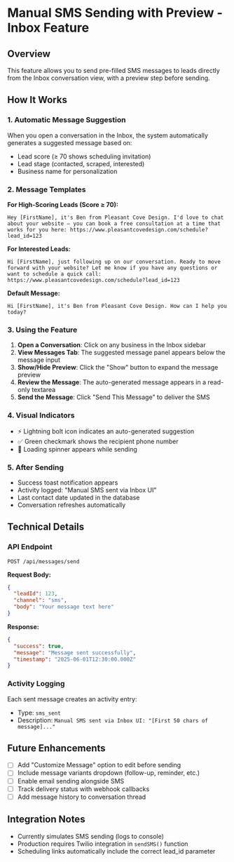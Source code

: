 # Manual SMS Sending with Preview - Inbox Feature

## Overview
This feature allows you to send pre-filled SMS messages to leads directly from the Inbox conversation view, with a preview step before sending.

## How It Works

### 1. **Automatic Message Suggestion**
When you open a conversation in the Inbox, the system automatically generates a suggested message based on:
- Lead score (≥ 70 shows scheduling invitation)
- Lead stage (contacted, scraped, interested)
- Business name for personalization

### 2. **Message Templates**

**For High-Scoring Leads (Score ≥ 70):**
```
Hey [FirstName], it's Ben from Pleasant Cove Design. I'd love to chat about your website — you can book a free consultation at a time that works for you here: https://www.pleasantcovedesign.com/schedule?lead_id=123
```

**For Interested Leads:**
```
Hi [FirstName], just following up on our conversation. Ready to move forward with your website? Let me know if you have any questions or want to schedule a quick call: https://www.pleasantcovedesign.com/schedule?lead_id=123
```

**Default Message:**
```
Hi [FirstName], it's Ben from Pleasant Cove Design. How can I help you today?
```

### 3. **Using the Feature**

1. **Open a Conversation**: Click on any business in the Inbox sidebar
2. **View Messages Tab**: The suggested message panel appears below the message input
3. **Show/Hide Preview**: Click the "Show" button to expand the message preview
4. **Review the Message**: The auto-generated message appears in a read-only textarea
5. **Send the Message**: Click "Send This Message" to deliver the SMS

### 4. **Visual Indicators**
- ⚡ Lightning bolt icon indicates an auto-generated suggestion
- ✅ Green checkmark shows the recipient phone number
- 🔄 Loading spinner appears while sending

### 5. **After Sending**
- Success toast notification appears
- Activity logged: "Manual SMS sent via Inbox UI"
- Last contact date updated in the database
- Conversation refreshes automatically

## Technical Details

### API Endpoint
`POST /api/messages/send`

**Request Body:**
```json
{
  "leadId": 123,
  "channel": "sms",
  "body": "Your message text here"
}
```

**Response:**
```json
{
  "success": true,
  "message": "Message sent successfully",
  "timestamp": "2025-06-01T12:30:00.000Z"
}
```

### Activity Logging
Each sent message creates an activity entry:
- Type: `sms_sent`
- Description: `Manual SMS sent via Inbox UI: "[First 50 chars of message]..."`

## Future Enhancements
- [ ] Add "Customize Message" option to edit before sending
- [ ] Include message variants dropdown (follow-up, reminder, etc.)
- [ ] Enable email sending alongside SMS
- [ ] Track delivery status with webhook callbacks
- [ ] Add message history to conversation thread

## Integration Notes
- Currently simulates SMS sending (logs to console)
- Production requires Twilio integration in `sendSMS()` function
- Scheduling links automatically include the correct lead_id parameter 
